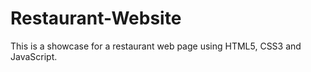 # Restaurant-Website
This is a showcase for a restaurant web page using HTML5, CSS3 and JavaScript.
